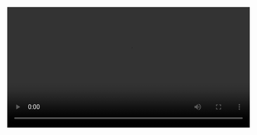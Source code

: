 
<video controls width="560" style="display: block; margin: 0 auto;">
  <source src="Tech/EdgeMapping.mp4" type="video/mp4">
  Your browser does not support the video tag.
</video>
